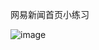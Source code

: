 网易新闻首页小练习

![image](https://github.com/user-attachments/assets/ae3e25ec-f84a-4cf7-8df3-6825406076af)
